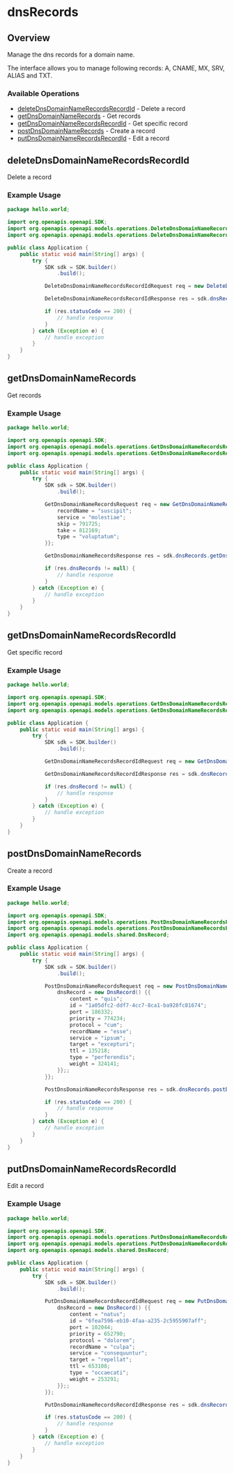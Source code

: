 # dnsRecords

## Overview

Manage the dns records for a domain name.<p>The interface allows you to manage following records: A, CNAME, MX, SRV, ALIAS and TXT.

### Available Operations

* [deleteDnsDomainNameRecordsRecordId](#deletednsdomainnamerecordsrecordid) - Delete a record
* [getDnsDomainNameRecords](#getdnsdomainnamerecords) - Get records
* [getDnsDomainNameRecordsRecordId](#getdnsdomainnamerecordsrecordid) - Get specific record
* [postDnsDomainNameRecords](#postdnsdomainnamerecords) - Create a record
* [putDnsDomainNameRecordsRecordId](#putdnsdomainnamerecordsrecordid) - Edit a record

## deleteDnsDomainNameRecordsRecordId

Delete a record

### Example Usage

```java
package hello.world;

import org.openapis.openapi.SDK;
import org.openapis.openapi.models.operations.DeleteDnsDomainNameRecordsRecordIdRequest;
import org.openapis.openapi.models.operations.DeleteDnsDomainNameRecordsRecordIdResponse;

public class Application {
    public static void main(String[] args) {
        try {
            SDK sdk = SDK.builder()
                .build();

            DeleteDnsDomainNameRecordsRecordIdRequest req = new DeleteDnsDomainNameRecordsRecordIdRequest("iure", "magnam", "debitis", "ipsa");            

            DeleteDnsDomainNameRecordsRecordIdResponse res = sdk.dnsRecords.deleteDnsDomainNameRecordsRecordId(req);

            if (res.statusCode == 200) {
                // handle response
            }
        } catch (Exception e) {
            // handle exception
        }
    }
}
```

## getDnsDomainNameRecords

Get records

### Example Usage

```java
package hello.world;

import org.openapis.openapi.SDK;
import org.openapis.openapi.models.operations.GetDnsDomainNameRecordsRequest;
import org.openapis.openapi.models.operations.GetDnsDomainNameRecordsResponse;

public class Application {
    public static void main(String[] args) {
        try {
            SDK sdk = SDK.builder()
                .build();

            GetDnsDomainNameRecordsRequest req = new GetDnsDomainNameRecordsRequest("delectus", "tempora") {{
                recordName = "suscipit";
                service = "molestiae";
                skip = 791725;
                take = 812169;
                type = "voluptatum";
            }};            

            GetDnsDomainNameRecordsResponse res = sdk.dnsRecords.getDnsDomainNameRecords(req);

            if (res.dnsRecords != null) {
                // handle response
            }
        } catch (Exception e) {
            // handle exception
        }
    }
}
```

## getDnsDomainNameRecordsRecordId

Get specific record

### Example Usage

```java
package hello.world;

import org.openapis.openapi.SDK;
import org.openapis.openapi.models.operations.GetDnsDomainNameRecordsRecordIdRequest;
import org.openapis.openapi.models.operations.GetDnsDomainNameRecordsRecordIdResponse;

public class Application {
    public static void main(String[] args) {
        try {
            SDK sdk = SDK.builder()
                .build();

            GetDnsDomainNameRecordsRecordIdRequest req = new GetDnsDomainNameRecordsRecordIdRequest("iusto", "excepturi", "nisi", "recusandae");            

            GetDnsDomainNameRecordsRecordIdResponse res = sdk.dnsRecords.getDnsDomainNameRecordsRecordId(req);

            if (res.dnsRecord != null) {
                // handle response
            }
        } catch (Exception e) {
            // handle exception
        }
    }
}
```

## postDnsDomainNameRecords

Create a record

### Example Usage

```java
package hello.world;

import org.openapis.openapi.SDK;
import org.openapis.openapi.models.operations.PostDnsDomainNameRecordsRequest;
import org.openapis.openapi.models.operations.PostDnsDomainNameRecordsResponse;
import org.openapis.openapi.models.shared.DnsRecord;

public class Application {
    public static void main(String[] args) {
        try {
            SDK sdk = SDK.builder()
                .build();

            PostDnsDomainNameRecordsRequest req = new PostDnsDomainNameRecordsRequest("temporibus", "ab") {{
                dnsRecord = new DnsRecord() {{
                    content = "quis";
                    id = "1a05dfc2-ddf7-4cc7-8ca1-ba928fc81674";
                    port = 186332;
                    priority = 774234;
                    protocol = "cum";
                    recordName = "esse";
                    service = "ipsum";
                    target = "excepturi";
                    ttl = 135218;
                    type = "perferendis";
                    weight = 324141;
                }};;
            }};            

            PostDnsDomainNameRecordsResponse res = sdk.dnsRecords.postDnsDomainNameRecords(req);

            if (res.statusCode == 200) {
                // handle response
            }
        } catch (Exception e) {
            // handle exception
        }
    }
}
```

## putDnsDomainNameRecordsRecordId

Edit a record

### Example Usage

```java
package hello.world;

import org.openapis.openapi.SDK;
import org.openapis.openapi.models.operations.PutDnsDomainNameRecordsRecordIdRequest;
import org.openapis.openapi.models.operations.PutDnsDomainNameRecordsRecordIdResponse;
import org.openapis.openapi.models.shared.DnsRecord;

public class Application {
    public static void main(String[] args) {
        try {
            SDK sdk = SDK.builder()
                .build();

            PutDnsDomainNameRecordsRecordIdRequest req = new PutDnsDomainNameRecordsRecordIdRequest("natus", "sed", "iste", "dolor") {{
                dnsRecord = new DnsRecord() {{
                    content = "natus";
                    id = "6fea7596-eb10-4faa-a235-2c5955907aff";
                    port = 102044;
                    priority = 652790;
                    protocol = "dolorem";
                    recordName = "culpa";
                    service = "consequuntur";
                    target = "repellat";
                    ttl = 653108;
                    type = "occaecati";
                    weight = 253291;
                }};;
            }};            

            PutDnsDomainNameRecordsRecordIdResponse res = sdk.dnsRecords.putDnsDomainNameRecordsRecordId(req);

            if (res.statusCode == 200) {
                // handle response
            }
        } catch (Exception e) {
            // handle exception
        }
    }
}
```
